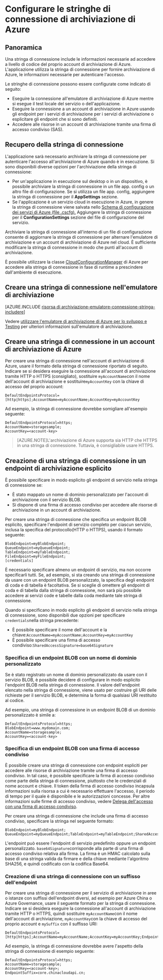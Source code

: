 <properties 
	pageTitle="Configurare una stringa di connessione all'archiviazione di Azure | Microsoft Azure"
	description="Imparare come configurare una stringa di connessione in un account di archiviazione di Azure Una stringa di connessione include le informazioni necessarie per autenticare l'accesso a livello di codice alle risorse in un account di archiviazione. La stringa di connessione può incapsulare la chiave di accesso account per un account che si è proprietari o può includere una firma di accesso condiviso per accedere alle risorse in un account senza la chiave di accesso."
	services="storage"
	documentationCenter=""
	authors="tamram"
	manager="carmonm"
	editor="tysonn"/>

<tags
	ms.service="storage"
	ms.workload="storage"
	ms.tgt_pltfrm="na"
	ms.devlang="na"
	ms.topic="article"
	ms.date="01/05/2016"
	ms.author="tamram"/>

# Configurare le stringhe di connessione di archiviazione di Azure

## Panoramica

Una stringa di connessione include le informazioni necessarie ad accedere a livello di codice del proprio account di archiviazione di Azure. L'applicazione utilizza la stringa di connessione per fornire archiviazione di Azure, le informazioni necessarie per autenticare l'accesso.

Le stringhe di connessione possono essere configurate come indicato di seguito:

- Eseguire la connessione all'emulatore di archiviazione di Azure mentre si esegue il test locale del servizio o dell'applicazione.
- Eseguire la connessione a un account di archiviazione in Azure usando gli endpoint per i servizi di archiviazione per i servizi di archiviazione o esplicitare gli endpoint che si sono definiti.
- Accedere alle risorse in un account di archiviazione tramite una firma di accesso condiviso (SAS).

## Recupero della stringa di connessione

L'applicazione sarà necessario archiviare la stringa di connessione per autenticare l'accesso all'archiviazione di Azure quando è in esecuzione. Si sono disponibili diverse opzioni per l'archiviazione della stringa di connessione:

- Per un'applicazione in esecuzione sul desktop o in un dispositivo, è possibile archiviare la stringa di connessione in un file app. config o un altro file di configurazione. Se si utilizza un file app. config, aggiungere la stringa di connessione per il **AppSettings** sezione.
- Se l'applicazione è un servizio cloud in esecuzione in Azure, in genere la stringa di connessione viene salvata nello [Schema di configurazione dei servizi di Azure (file .cscfg).](https://msdn.microsoft.com/library/ee758710.aspx) Aggiungere la stringa di connessione per il **ConfigurationSettings** sezione del file di configurazione del servizio.

Archiviare la stringa di connessione all'interno di un file di configurazione consente di aggiornare la stringa di connessione per alternare l'emulatore di archiviazione e un account di archiviazione di Azure nel cloud. È sufficiente modificare la stringa di connessione in modo che punti all'account di archiviazione.

È possibile utilizzare la classe [CloudConfigurationManager](https://msdn.microsoft.com/library/microsoft.windowsazure.cloudconfigurationmanager.aspx) di Azure per accedere alla stringa di connessione in fase di runtime a prescindere dall'ambiente di esecuzione.

## Creare una stringa di connessione nell'emulatore di archiviazione

[AZURE.INCLUDE [risorsa di archiviazione-emulatore-connessione-stringa-includere](../../includes/storage-emulator-connection-string-include.md)]

Vedere [utilizzare l'emulatore di archiviazione di Azure per lo sviluppo e Testing](storage-use-emulator.md) per ulteriori informazioni sull'emulatore di archiviazione.

## Creare una stringa di connessione in un account di archiviazione di Azure

Per creare una stringa di connessione nell'account di archiviazione di Azure, usare il formato della stringa di connessione riportato di seguito. Indicare se si desidera eseguire la connessione all'account di archiviazione tramite HTTP o HTTPS (consigliato), sostituire `myAccountName`con il nome dell'account di archiviazione e sostituire`myAccountKey` con la chiave di accesso del proprio account:

    DefaultEndpointsProtocol=[http|https];AccountName=myAccountName;AccountKey=myAccountKey

Ad esempio, la stringa di connessione dovrebbe somigliare all'esempio seguente:

	DefaultEndpointsProtocol=https;
	AccountName=storagesample;
	AccountKey=<account-key>

> [AZURE.NOTE]L'archiviazione di Azure supporta sia HTTP che HTTPS in una stringa di connessione. Tuttavia, è consigliabile usare HTTPS.

## Creazione di una stringa di connessione in un endpoint di archiviazione esplicito

È possibile specificare in modo esplicito gli endpoint di servizio nella stringa di connessione se:

- È stato mappato un nome di dominio personalizzato per l'account di archiviazione con il servizio BLOB.
- Si dispone di una firma di accesso condiviso per accedere alle risorse di archiviazione in un account di archiviazione.

Per creare una stringa di connessione che specifica un endpoint BLOB esplicito, specificare l'endpoint di servizio completo per ciascun servizio, inclusa la specifica del protocollo(HTTP o HTTPS), usando il formato seguente:

	BlobEndpoint=myBlobEndpoint;
	QueueEndpoint=myQueueEndpoint;
	TableEndpoint=myTableEndpoint;
	FileEndpoint=myFileEndpoint;
	[credentials]


È necessario specificare almeno un endpoint di servizio, ma non occorre specificarli tutti. Se, ad esempio, si sta creando una stringa di connessione da usare con un endpoint BLOB personalizzato, la specifica degli endpoint di coda e di tabella è facoltativa. Se si sceglie di omettere gli endpoint di coda e di tabella dalla stringa di connessione, non sarà più possibile accedere ai servizi code e tabelle dalla coda mediante tale stringa di connessione.

Quando si specificano in modo esplicito gli endpoint di servizio nella stringa di connessione, sono disponibili due opzioni per specificare `credentials`nella stringa precedente:

- È possibile specificare il nome dell'account e la chiave:`AccountName=myAccountName;AccountKey=myAccountKey`
- È possibile specificare una firma di accesso condiviso:`SharedAccessSignature=base64Signature`

### Specifica di un endpoint BLOB con un nome di dominio personalizzato

Se è stato registrato un nome di dominio personalizzato da usare con il servizio BLOB, è possibile decidere di configurare in modo esplicito l'endpoint BLOB nella stringa di connessione. Il valore dell'endpoint elencato nella stringa di connessione, viene usato per costruire gli URI delle richieste per il servizio BLOB, e determina la forma di qualsiasi URI restituito al codice.

Ad esempio, una stringa di connessione in un endpoint BLOB di un dominio personalizzato è simile a:

	DefaultEndpointsProtocol=https;
	BlobEndpoint=www.mydomain.com;
	AccountName=storagesample;
	AccountKey=<account-key>


### Specifica di un endpoint BLOB con una firma di accesso condiviso

È possibile creare una stringa di connessione con endpoint espliciti per accedere alle risorse di archiviazione tramite una firma di accesso condiviso. In tal caso, è possibile specificare la firma di accesso condiviso come parte della stringa di connessione, piuttosto che le credenziali di nome account e chiave. Il token della firma di accesso condiviso incapsula informazioni sulla risorsa a cui è necessario effettuare l'accesso, il periodo di tempo per il quale è disponibile e le autorizzazioni concesse. Per altre informazioni sulle firme di accesso condiviso, vedere [Delega dell'accesso con una firma di accesso condiviso](https://msdn.microsoft.com/library/ee395415.aspx).

Per creare una stringa di connessione che include una firma di accesso condiviso, specificare la stringa nel seguente formato:

    BlobEndpoint=myBlobEndpoint; QueueEndpoint=myQueueEndpoint;TableEndpoint=myTableEndpoint;SharedAccessSignature=base64Signature

L'endpoint può essere l'endpoint di servizio predefinito oppure un endpoint personalizzato. `base64Signature`corrisponde alla parte di una firma di accesso condiviso relativa alla firma. La firma è un HMAC calcolato sulla base di una stringa valida da firmare e della chiave mediante l'algoritmo SHA256, e quindi codificato con la codifica Base64.

### Creazione di una stringa di connessione con un suffisso dell'endpoint

Per creare una stringa di connessione per il servizio di archiviazione in aree o istanze con suffissi dell'endpoint diversi, ad esempio per Azure China o Azure Governance, usare il seguente formato per la stringa di connessione. Indicare se si desidera eseguire la connessione all'account di archiviazione tramite HTTP o HTTPS, quindi sostituire `myAccountName`con il nome dell'account di archiviazione, `myAccountKey`con la chiave di accesso del proprio account e `mySuffix` con il suffisso URI:


	DefaultEndpointsProtocol=[http|https];AccountName=myAccountName;AccountKey=myAccountKey;EndpointSuffix=mySuffix;


Ad esempio, la stringa di connessione dovrebbe avere l'aspetto della stringa di connessione di esempio seguente:

	DefaultEndpointsProtocol=https;
	AccountName=storagesample;
	AccountKey=<account-key>;
	EndpointSuffix=core.chinacloudapi.cn;

<!---HONumber=AcomDC_0114_2016-->